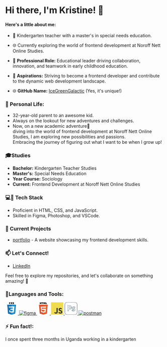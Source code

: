 # Hi there, I'm Kristine! 👋

 #### Here's a little about me:
- 🍎 Kindergarten teacher with a master's in special needs education.
- 🌐 Currently exploring the world of frontend development at Noroff Nett Online Studies.

- 🏫 **Professional Role:** Educational leader driving collaboration, innovation, and teamwork in early childhood education.
- 🚀 **Aspirations:** Striving to become a frontend developer and contribute to the dynamic web development landscape.

- 🌐 **GitHub Name:** [IceGreenGalactic](https://github.com/IceGreenGalactic) (Yes, it's unique!)

  
### 🌈 Personal Life:
- 32-year-old parent to an awesome kid.
- Always on the lookout for new adventures and challenges.
- Now, on a new academic adventure🚀<br>
   diving into the world of frontend development at Noroff Nett Online Studies, I am exploring new possibilities and passions.<br>
   Embracing the journey of figuring out what I want to be when I grow up!
  

### 🎓Studies
-  **Bachelor:** Kindergarten Teacher Studies
-  **Master's:** Special Needs Education
-  **Year Course:** Sociology
-  **Current:** Frontend Development at Noroff Nett Online Studies
### 💻🎨 Tech Stack
- Proficient in HTML, CSS, and JavaScript.
-  Skilled in Figma, Photoshop, and VSCode.
 
### 🌱 Current Projects

- [portfolio](#) - A website showcasing my frontend development skills.


### 📫 Let's Connect!

- [LinkedIn](www.linkedin.com/in/kristine-tyrholm-7902172a4)

Feel free to explore my repositories, and let's collaborate on something amazing! 🚀


### 💬Languages and Tools:

<p align="left">
  <a href="https://www.w3schools.com/css/" target="_blank" rel="noreferrer">
    <img src="https://raw.githubusercontent.com/devicons/devicon/master/icons/css3/css3-original-wordmark.svg" alt="css3" width="40" height="40"/>
  </a>
  <a href="https://www.figma.com/" target="_blank" rel="noreferrer">
    <img src="https://www.vectorlogo.zone/logos/figma/figma-icon.svg" alt="figma" width="40" height="40"/>
  </a>
  <a href="https://www.w3.org/html/" target="_blank" rel="noreferrer">
    <img src="https://raw.githubusercontent.com/devicons/devicon/master/icons/html5/html5-original-wordmark.svg" alt="html5" width="40" height="40"/>
  </a>
  <a href="https://developer.mozilla.org/en-US/docs/Web/JavaScript" target="_blank" rel="noreferrer">
    <img src="https://raw.githubusercontent.com/devicons/devicon/master/icons/javascript/javascript-original.svg" alt="javascript" width="40" height="40"/>
  </a>
  <a href="https://www.photoshop.com/en" target="_blank" rel="noreferrer">
    <img src="https://raw.githubusercontent.com/devicons/devicon/master/icons/photoshop/photoshop-line.svg" alt="photoshop" width="40" height="40"/>
  </a>
  <a href="https://postman.com" target="_blank" rel="noreferrer">
    <img src="https://www.vectorlogo.zone/logos/getpostman/getpostman-icon.svg" alt="postman" width="40" height="40"/>
  </a>
</p>

### ⚡ Fun fact!:

I once spent three months in Uganda working in a kindergarten

